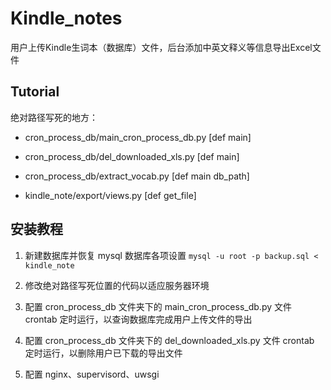 # Kindle_notes

用户上传Kindle生词本（数据库）文件，后台添加中英文释义等信息导出Excel文件


## Tutorial


绝对路径写死的地方：

- cron_process_db/main_cron_process_db.py  [def main]

- cron_process_db/del_downloaded_xls.py  [def main]

- cron_process_db/extract_vocab.py  [def main db_path]

- kindle_note/export/views.py  [def get_file]


## 安装教程

1. 新建数据库并恢复 mysql 数据库各项设置 `mysql -u root -p backup.sql < kindle_note`

2. 修改绝对路径写死位置的代码以适应服务器环境

3. 配置 cron_process_db 文件夹下的 main_cron_process_db.py 文件 crontab 定时运行，以查询数据库完成用户上传文件的导出

4. 配置 cron_process_db 文件夹下的 del_downloaded_xls.py 文件 crontab 定时运行，以删除用户已下载的导出文件

5. 配置 nginx、supervisord、uwsgi

